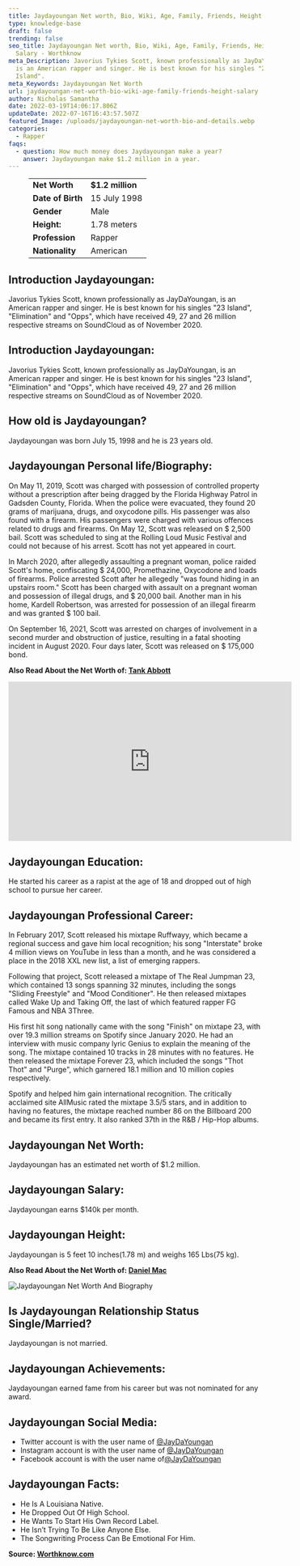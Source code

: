 ```yaml
---
title: Jaydayoungan Net worth, Bio, Wiki, Age, Family, Friends, Height & Salary
type: knowledge-base
draft: false
trending: false
seo_title: Jaydayoungan Net worth, Bio, Wiki, Age, Family, Friends, Height &
  Salary - Worthknow
meta_Description: Javorius Tykies Scott, known professionally as JayDaYoungan,
  is an American rapper and singer. He is best known for his singles "23
  Island".
meta_Keywords: Jaydayoungan Net Worth
url: jaydayoungan-net-worth-bio-wiki-age-family-friends-height-salary
author: Nicholas Samantha
date: 2022-03-19T14:06:17.806Z
updateDate: 2022-07-16T16:43:57.507Z
featured_Image: /uploads/jaydayoungan-net-worth-bio-and-details.webp
categories:
  - Rapper
faqs:
  - question: How much money does Jaydayoungan make a year?
    answer: Jaydayoungan make $1.2 million in a year.
---
```

<figure class="wp-block-table is-style-stripes">
  <table>
    <tbody>
      <tr>
        <td>
          <strong>Net Worth</strong>
        </td>
        <td>
          <strong>$1.2 million</strong>
        </td>
      </tr>
      <tr>
        <td>
          <strong>Date of Birth</strong>
        </td>
        <td>15 July 1998</td>
      </tr>
      <tr>
        <td>
          <strong>Gender</strong>
        </td>
        <td>Male</td>
      </tr>
      <tr>
        <td>
          <strong>Height:</strong>
        </td>
        <td>1.78 meters</td>
      </tr>
      <tr>
        <td>
          <strong>Profession</strong>
        </td>
        <td>Rapper</td>
      </tr>
      <tr>
        <td>
          <strong>Nationality</strong>
        </td>
        <td>American</td>
      </tr>
    </tbody>
  </table>
</figure>

## **Introduction Jaydayoungan:**

Javorius Tykies Scott, known professionally as JayDaYoungan, is an American rapper and singer. He is best known for his singles "23 Island", "Elimination" and "Opps", which have received 49, 27 and 26 million respective streams on SoundCloud as of November 2020.

## **Introduction Jaydayoungan:**

Javorius Tykies Scott, known professionally as JayDaYoungan, is an American rapper and singer. He is best known for his singles "23 Island", "Elimination" and "Opps", which have received 49, 27 and 26 million respective streams on SoundCloud as of November 2020.

## **How old is Jaydayoungan?**

Jaydayoungan was born July 15, 1998 and he is 23 years old.

## **Jaydayoungan Personal life/Biography:**

On May 11, 2019, Scott was charged with possession of controlled property without a prescription after being dragged by the Florida Highway Patrol in Gadsden County, Florida. When the police were evacuated, they found 20 grams of marijuana, drugs, and oxycodone pills. His passenger was also found with a firearm. His passengers were charged with various offences related to drugs and firearms. On May 12, Scott was released on $ 2,500 bail. Scott was scheduled to sing at the Rolling Loud Music Festival and could not because of his arrest. Scott has not yet appeared in court.

In March 2020, after allegedly assaulting a pregnant woman, police raided Scott's home, confiscating $ 24,000, Promethazine, Oxycodone and loads of firearms. Police arrested Scott after he allegedly "was found hiding in an upstairs room." Scott has been charged with assault on a pregnant woman and possession of illegal drugs, and $ 20,000 bail. Another man in his home, Kardell Robertson, was arrested for possession of an illegal firearm and was granted $ 100 bail.

On September 16, 2021, Scott was arrested on charges of involvement in a second murder and obstruction of justice, resulting in a fatal shooting incident in August 2020. Four days later, Scott was released on $ 175,000 bond. 

**Also Read About the Net Worth of: <a href="https://worthknow.com/tank-abbott-net-worth-bio-wiki-age-family-friends-height-salary/" target="_blank" rel="noopener">Tank Abbott</a>**

<iframe width="560" height="315" src="https://www.youtube.com/embed/5vJ1fbGpEHI" title="YouTube video player" frameborder="0" allow="accelerometer; autoplay; clipboard-write; encrypted-media; gyroscope; picture-in-picture" allowfullscreen></iframe>

## **Jaydayoungan Education:**

He started his career as a rapist at the age of 18 and dropped out of high school to pursue her career.

## **Jaydayoungan Professional Career:**

In February 2017, Scott released his mixtape Ruffwayy, which became a regional success and gave him local recognition; his song "Interstate" broke 4 million views on YouTube in less than a month, and he was considered a place in the 2018 XXL new list, a list of emerging rappers.

Following that project, Scott released a mixtape of The Real Jumpman 23, which contained 13 songs spanning 32 minutes, including the songs "Sliding Freestyle" and "Mood Conditioner". He then released mixtapes called Wake Up and Taking Off, the last of which featured rapper FG Famous and NBA 3Three.

His first hit song nationally came with the song "Finish" on mixtape 23, with over 19.3 million streams on Spotify since January 2020. He had an interview with music company lyric Genius to explain the meaning of the song. The mixtape contained 10 tracks in 28 minutes with no features. He then released the mixtape Forever 23, which included the songs "Thot Thot" and "Purge", which garnered 18.1 million and 10 million copies respectively.

Spotify and helped him gain international recognition. The critically acclaimed site AllMusic rated the mixtape 3.5/5 stars, and in addition to having no features, the mixtape reached number 86 on the Billboard 200 and became its first entry. It also ranked 37th in the R&B / Hip-Hop albums. 

## **Jaydayoungan Net Worth:**

Jaydayoungan has an estimated net worth of $1.2 million.

## **Jaydayoungan Salary:**

Jaydayoungan earns $140k per month.

## **Jaydayoungan Height:**

Jaydayoungan is 5 feet 10 inches(1.78 m) and weighs 165 Lbs(75 kg).

**Also Read About the Net Worth of: <a href="https://worthknow.com/daniel-mac-net-worth-bio-wiki-age-family-friends-height-salary/" target="_blank" rel="noopener">Daniel Mac</a>**

![Jaydayoungan Net Worth And Biography](/uploads/jaydayoungan-net-worth-.webp)

## **Is Jaydayoungan Relationship Status Single/Married?**

Jaydayoungan is not married.

## **Jaydayoungan Achievements:**

Jaydayoungan earned fame from his career but was not nominated for any award.

## **Jaydayoungan Social Media:**

* Twitter account is with the user name of <a href="https://twitter.com/jaydayoungan" target="_blank" rel="nofollow" rel="noopener">@JayDaYoungan</a>
* Instagram account is with the user name of <a href="https://www.instagram.com/jaydayoungan/" target="_blank" rel="nofollow" rel="noopener">@JayDaYoungan</a>
* Facebook account is with the user name of<a href="https://www.facebook.com/jaydayounganmusic" target="_blank" rel="nofollow" rel="noopener">@JayDaYoungan</a>

## **Jaydayoungan Facts:**

* He Is A Louisiana Native.
* He Dropped Out Of High School.
* He Wants To Start His Own Record Label.
* He Isn’t Trying To Be Like Anyone Else.
* The Songwriting Process Can Be Emotional For Him.

**Source: <a href="https://worthknow.com/" target="_blank" rel="noopener">Worthknow.com</a>**